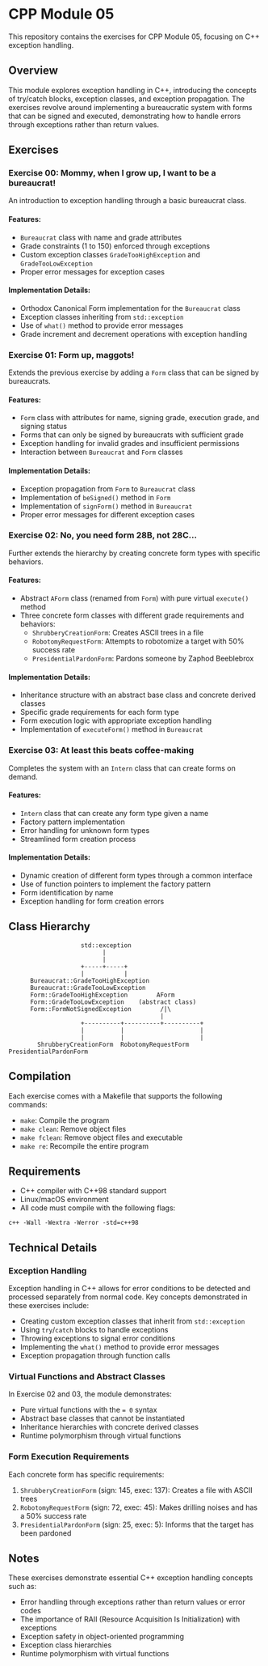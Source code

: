 # CPP Module 05

This repository contains the exercises for CPP Module 05, focusing on C++ exception handling.

## Overview

This module explores exception handling in C++, introducing the concepts of try/catch blocks, exception classes, and exception propagation. The exercises revolve around implementing a bureaucratic system with forms that can be signed and executed, demonstrating how to handle errors through exceptions rather than return values.

## Exercises

### Exercise 00: Mommy, when I grow up, I want to be a bureaucrat!

An introduction to exception handling through a basic bureaucrat class.

#### Features:
- `Bureaucrat` class with name and grade attributes
- Grade constraints (1 to 150) enforced through exceptions
- Custom exception classes `GradeTooHighException` and `GradeTooLowException`
- Proper error messages for exception cases

#### Implementation Details:
- Orthodox Canonical Form implementation for the `Bureaucrat` class
- Exception classes inheriting from `std::exception`
- Use of `what()` method to provide error messages
- Grade increment and decrement operations with exception handling

### Exercise 01: Form up, maggots!

Extends the previous exercise by adding a `Form` class that can be signed by bureaucrats.

#### Features:
- `Form` class with attributes for name, signing grade, execution grade, and signing status
- Forms that can only be signed by bureaucrats with sufficient grade
- Exception handling for invalid grades and insufficient permissions
- Interaction between `Bureaucrat` and `Form` classes

#### Implementation Details:
- Exception propagation from `Form` to `Bureaucrat` class
- Implementation of `beSigned()` method in `Form`
- Implementation of `signForm()` method in `Bureaucrat`
- Proper error messages for different exception cases

### Exercise 02: No, you need form 28B, not 28C...

Further extends the hierarchy by creating concrete form types with specific behaviors.

#### Features:
- Abstract `AForm` class (renamed from `Form`) with pure virtual `execute()` method
- Three concrete form classes with different grade requirements and behaviors:
  - `ShrubberyCreationForm`: Creates ASCII trees in a file
  - `RobotomyRequestForm`: Attempts to robotomize a target with 50% success rate
  - `PresidentialPardonForm`: Pardons someone by Zaphod Beeblebrox

#### Implementation Details:
- Inheritance structure with an abstract base class and concrete derived classes
- Specific grade requirements for each form type
- Form execution logic with appropriate exception handling
- Implementation of `executeForm()` method in `Bureaucrat`

### Exercise 03: At least this beats coffee-making

Completes the system with an `Intern` class that can create forms on demand.

#### Features:
- `Intern` class that can create any form type given a name
- Factory pattern implementation
- Error handling for unknown form types
- Streamlined form creation process

#### Implementation Details:
- Dynamic creation of different form types through a common interface
- Use of function pointers to implement the factory pattern
- Form identification by name
- Exception handling for form creation errors

## Class Hierarchy

```
                    std::exception
                          |
                          |
                    +-----+-----+
                    |           |
      Bureaucrat::GradeTooHighException
      Bureaucrat::GradeTooLowException
      Form::GradeTooHighException        AForm
      Form::GradeTooLowException    (abstract class)
      Form::FormNotSignedException        /|\
                                          |
                    +----------+----------+----------+
                    |          |                     |
                    |          |                     |
        ShrubberyCreationForm  RobotomyRequestForm  PresidentialPardonForm
```

## Compilation

Each exercise comes with a Makefile that supports the following commands:
- `make`: Compile the program
- `make clean`: Remove object files
- `make fclean`: Remove object files and executable
- `make re`: Recompile the entire program

## Requirements

- C++ compiler with C++98 standard support
- Linux/macOS environment
- All code must compile with the following flags:
```
c++ -Wall -Wextra -Werror -std=c++98
```

## Technical Details

### Exception Handling

Exception handling in C++ allows for error conditions to be detected and processed separately from normal code. Key concepts demonstrated in these exercises include:

- Creating custom exception classes that inherit from `std::exception`
- Using `try`/`catch` blocks to handle exceptions
- Throwing exceptions to signal error conditions
- Implementing the `what()` method to provide error messages
- Exception propagation through function calls

### Virtual Functions and Abstract Classes

In Exercise 02 and 03, the module demonstrates:

- Pure virtual functions with the `= 0` syntax
- Abstract base classes that cannot be instantiated
- Inheritance hierarchies with concrete derived classes
- Runtime polymorphism through virtual functions

### Form Execution Requirements

Each concrete form has specific requirements:
1. `ShrubberyCreationForm` (sign: 145, exec: 137): Creates a file with ASCII trees
2. `RobotomyRequestForm` (sign: 72, exec: 45): Makes drilling noises and has a 50% success rate
3. `PresidentialPardonForm` (sign: 25, exec: 5): Informs that the target has been pardoned

## Notes

These exercises demonstrate essential C++ exception handling concepts such as:
- Error handling through exceptions rather than return values or error codes
- The importance of RAII (Resource Acquisition Is Initialization) with exceptions
- Exception safety in object-oriented programming
- Exception class hierarchies
- Runtime polymorphism with virtual functions